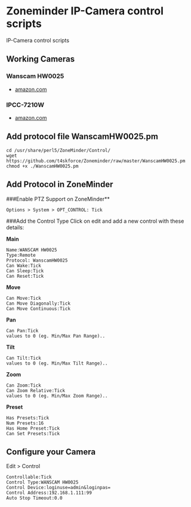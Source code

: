 # Zoneminder IP-Camera control scripts
IP-Camera control scripts

## Working Cameras
### Wanscam HW0025 
* [amazon.com](http://www.amazon.com/Wanscam-HW0025-Infrared-Wireless-Outdoor/dp/B00HPWSVBQ/)

### IPCC-7210W 
* [amazon.com](http://www.amazon.com/IPCC-7210W-Wireless-Nightvision-BlueIris-compatible/dp/B00GALXXWU/)

## Add protocol file WanscamHW0025.pm
```
cd /usr/share/perl5/ZoneMinder/Control/
wget https://github.com/t4skforce/Zoneminder/raw/master/WanscamHW0025.pm
chmod +x ./WanscamHW0025.pm
```

## Add Protocol in ZoneMinder
###Enable PTZ Support on ZoneMinder**
```
Options > System > OPT_CONTROL: Tick
```

###Add the Control Type
Click on edit and add a new control with these details:

**Main**
```
Name:WANSCAM HW0025
Type:Remote
Protocol: WanscamHW0025
Can Wake:Tick
Can Sleep:Tick
Can Reset:Tick
```

**Move**
```
Can Move:Tick
Can Move Diagonally:Tick
Can Move Continuous:Tick
```

**Pan**
```
Can Pan:Tick
values to 0 (eg. Min/Max Pan Range)..
```

**Tilt**
```
Can Tilt:Tick
values to 0 (eg. Min/Max Tilt Range)..
```

**Zoom**
```
Can Zoom:Tick
Can Zoom Relative:Tick
values to 0 (eg. Min/Max Zoom Range)..
```

**Preset**
```
Has Presets:Tick
Num Presets:16
Has Home Preset:Tick
Can Set Presets:Tick
```

## Configure your Camera
Edit > Control

```
Controllable:Tick
Control Type:WANSCAM HW0025
Control Device:loginuse=admin&loginpas=
Control Address:192.168.1.111:99
Auto Stop Timeout:0.0
```

